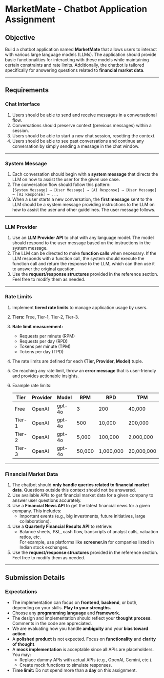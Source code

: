 # MarketMate - Chatbot Application Assignment

## Objective
Build a chatbot application named **MarketMate** that allows users to interact with various large language models (LLMs). The application should provide basic functionalities for interacting with these models while maintaining certain constraints and rate limits. Additionally, the chatbot is tailored specifically for answering questions related to **financial market data**.

---

## Requirements

### Chat Interface
1. Users should be able to send and receive messages in a conversational flow.
2. Conversations should preserve context (previous messages) within a session.
3. Users should be able to start a new chat session, resetting the context.
4. Users should be able to see past conversations and continue any conversation by simply sending a message in the chat window.

---

### System Message
1. Each conversation should begin with a **system message** that directs the LLM on how to assist the user for the given use case.
2. The conversation flow should follow this pattern:  
   `[System Message] → [User Message] → [AI Response] → [User Message] → [AI Response] → ...`
3. When a user starts a new conversation, the **first message** sent to the LLM should be a system message providing instructions to the LLM on how to assist the user and other guidelines. The user message follows.

---

### LLM Provider
1. Use an **LLM Provider API** to chat with any language model. The model should respond to the user message based on the instructions in the system message.
2. The LLM can be directed to make **function calls** when necessary. If the LLM responds with a function call, the system should execute the function call and return the response to the LLM, which can then use it to answer the original question.
3. Use the **request/response structures** provided in the reference section. Feel free to modify them as needed.

---

### Rate Limits
1. Implement **tiered rate limits** to manage application usage by users.
2. **Tiers:** Free, Tier-1, Tier-2, Tier-3.
3. **Rate limit measurement:**  
   - Requests per minute (RPM)  
   - Requests per day (RPD)  
   - Tokens per minute (TPM)  
   - Tokens per day (TPD)
4. The rate limits are defined for each **(Tier, Provider, Model)** tuple.
5. On reaching any rate limit, throw an **error message** that is user-friendly and provides actionable insights.
6. Example rate limits:

   | Tier     | Provider | Model  | RPM   | RPD    | TPM      | TPD        |
   |----------|----------|--------|-------|--------|----------|------------|
   | Free     | OpenAI   | gpt-4o | 3     | 200    | 40,000   | 1,000,000  |
   | Tier-1   | OpenAI   | gpt-4o | 500   | 10,000 | 200,000  | 5,000,000  |
   | Tier-2   | OpenAI   | gpt-4o | 5,000 | 100,000| 2,000,000| 50,000,000 |
   | Tier-3   | OpenAI   | gpt-4o | 50,000| 1,000,000| 20,000,000|500,000,000|

---

### Financial Market Data
1. The chatbot should **only handle queries related to financial market data**. Questions outside this context should not be answered.
2. Use available APIs to get financial market data for a given company to answer user questions accurately.
3. Use a **Financial News API** to get the latest financial news for a given company. This includes:
   - Important events (e.g., big investments, future initiatives, large collaborations).
4. Use a **Quarterly Financial Results API** to retrieve:
   - Balance sheets, P&L, cash flow, transcripts of analyst calls, valuation ratios, etc.  
     For example, use platforms like **screener.in** for companies listed in Indian stock exchanges.
5. Use the **request/response structures** provided in the reference section. Feel free to modify them as needed.

---

## Submission Details

### Expectations
- The implementation can focus on **frontend**, **backend**, or both, depending on your skills. **Play to your strengths.**
- Choose any **programming language** and **framework**.
- The design and implementation should reflect your **thought process**. Comments in the code are appreciated.
- We are evaluating how you handle **ambiguity** and your **bias toward action**.
- A **polished product** is not expected. Focus on **functionality** and **clarity of thought**.
- A **mock implementation** is acceptable since all APIs are placeholders. You may:
  - Replace dummy APIs with actual APIs (e.g., OpenAI, Gemini, etc.).
  - Create mock functions to simulate responses.
- **Time limit:** Do not spend more than **a day** on this assignment.
